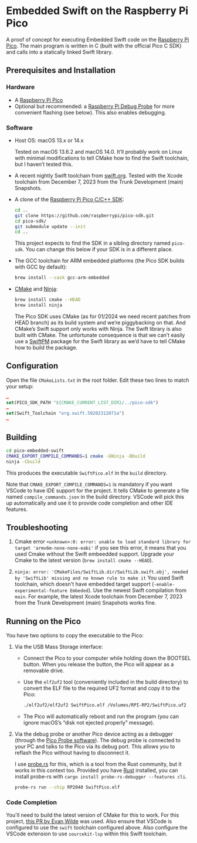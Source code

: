 # Embedded Swift on the Raspberry Pi Pico

A proof of concept for executing Embedded Swift code on the [Raspberry Pi Pico](https://www.raspberrypi.com/products/raspberry-pi-pico/). The main program is written in C (built with the official Pico C SDK) and calls into a statically linked Swift library.

## Prerequisites and Installation

### Hardware

- A [Raspberry Pi Pico](https://www.raspberrypi.com/products/raspberry-pi-pico/)
- Optional but recommended: a [Raspberry Pi Debug Probe](https://www.raspberrypi.com/products/debug-probe/) for more convenient flashing (see below). This also enables debugging.

### Software

- Host OS: macOS 13.x or 14.x
  
  Tested on macOS 13.6.2 and macOS 14.0. It’ll probably work on Linux with minimal modifications to tell CMake how to find the Swift toolchain, but I haven’t tested this.

- A recent nightly Swift toolchain from [swift.org](https://www.swift.org/download/). Tested with the Xcode toolchain from December 7, 2023 from the Trunk Development (main) Snapshots.

- A clone of the [Raspberry Pi Pico C/C++ SDK](https://github.com/raspberrypi/pico-sdk/):

  ```sh
  cd ..
  git clone https://github.com/raspberrypi/pico-sdk.git
  cd pico-sdk/
  git submodule update --init
  cd ..
  ```

  This project expects to find the SDK in a sibling directory named `pico-sdk`. You can change this below if your SDK is in a different place.

- The GCC toolchain for ARM embedded platforms (the Pico SDK builds with GCC by default):

  ```sh
  brew install --cask gcc-arm-embedded
  ```

- [CMake](https://cmake.org/) and [Ninja](https://ninja-build.org/):

  ```sh
  brew install cmake --HEAD
  brew install ninja
  ```

  The Pico SDK uses CMake (as for 01/2024 we need recent patches from HEAD branch) as its build system and we’re piggybacking on that. And CMake’s Swift support only works with Ninja. The Swift library is also built with CMake. The unfortunate consequence is that we can’t easily use a [SwiftPM](https://www.swift.org/package-manager/) package for the Swift library as we’d have to tell CMake how to build the package.

## Configuration

Open the file `CMakeLists.txt` in the root folder. Edit these two lines to match your setup:

```cmake
…
set(PICO_SDK_PATH "${CMAKE_CURRENT_LIST_DIR}/../pico-sdk")
…
set(Swift_Toolchain "org.swift.59202312071a")
…
```

## Building

```sh
cd pico-embedded-swift
CMAKE_EXPORT_COMPILE_COMMANDS=1 cmake -GNinja -Bbuild
ninja -Cbuild
```

This produces the executable `SwiftPico.elf` in the `build` directory.

Note that `CMAKE_EXPORT_COMPILE_COMMANDS=1` is mandatory if you want VSCode to have IDE support for the project. It tells CMake to generate a file named `compile_commands.json` in the build directory. VSCode will pick this up automatically and use it to provide code completion and other IDE features.

## Troubleshooting

1. Cmake error `<unknown>:0: error: unable to load standard library for target 'armv6m-none-none-eabi'`
if you see this error, it means that you used Cmake without the Swift embeedded support. Upgrade your Cmake to the latest version (`brew install cmake --HEAD`).

2. `ninja: error: 'CMakeFiles/SwiftLib.dir/SwiftLib.swift.obj', needed by 'SwiftLib' missing and no known rule to make it`
You used Swift toolchain, which doesn't have embedded target support (`-enable-experimental-feature Embeded`). Use the newest Swift compilation from `main`. For example, the latest Xcode toolchain from December 7, 2023 from the Trunk Development (main) Snapshots works fine.

## Running on the Pico

You have two options to copy the executable to the Pico:

1. Via the USB Mass Storage interface:

    - Connect the Pico to your computer while holding down the BOOTSEL button. When you release the button, the Pico will appear as a removable drive.
 
    - Use the `elf2uf2` tool (conveniently included in the build directory) to convert the ELF file to the required UF2 format and copy it to the Pico:

      ```sh
      ./elf2uf2/elf2uf2 SwiftPico.elf /Volumes/RPI-RP2/SwiftPico.uf2
      ```
    
    - The Pico will automatically reboot and run the program (you can ignore macOS’s “disk not ejected properly” message).

2. Via the debug probe or another Pico device acting as a debugger (through the [Pico Probe software](https://github.com/raspberrypi/picoprobe)). The debug probe is connected to your PC and talks to the Pico via its debug port. This allows you to reflash the Pico without having to disconnect it.

    I use [probe.rs](https://probe.rs/) for this, which is a tool from the Rust community, but it works in this context too. Provided you have [Rust](https://www.rust-lang.org/) installed, you can install probe-rs with `cargo install probe-rs-debugger --features cli`.

    ```sh
    probe-rs run --chip RP2040 SwiftPico.elf
    ```

### Code Completion

You'll need to build the latest version of CMake for this to work. For this project, [this PR by Evan Wilde](https://gitlab.kitware.com/cmake/cmake/-/merge_requests/9095) was used. Also ensure that VSCode is configured to use the `swift` toolchain configured above. Also configure the VSCode extension to use `sourcekit-lsp` within this Swift toolchain.
